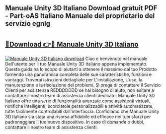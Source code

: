 ## Manuale Unity 3D Italiano Download gratuit PDF - Part-oAS Italiano Manuale del proprietario del servizio egnlg

# <h2><a href="http://dfdp3p.blite.top/?on=Manuale+Unity+3D+Italiano">🔗Download 👉🔴 Manuale Unity 3D Italiano</a></h2>

[![Manuale Unity 3D Italiano download](https://i.imgur.com/lujVjoI.png)](http://dfdp3p.blite.top/?on=Manuale+Unity+3D+Italiano)
Ciao e benvenuto nel manuale Dell'utente per il tuo Manuale Unity 3D Italiano appena implementato. Questa guida ha lo scopo di aiutarti a ottenere il massimo dal tuo Prodotto fornendo una panoramica completa delle sue caratteristiche, funzioni e vantaggi. Troverai istruzioni dettagliate per L'installazione, L'uso, la manutenzione e la risoluzione dei problemi. Si prega di contattare il Servizio Clienti per assistenza REDDDDDDD se hai bisogno di aiuto, non esitare a contattare il nostro team di assistenza clienti dedicato. Manuale Unity 3D Italiano offre una serie di funzionalità avanzate come assistenti virtuali, notifiche intelligenti, scorciatoie personalizzabili e attività automatizzate, tutte facilmente controllabili dall'interfaccia. Confidiamo che Manuale Unity 3D Italiano sia stata una risorsa affidabile ed efficace nei tuoi sforzi per padroneggiare il tuo nuovo dispositivo. In caso di domande o dubbi, contattare il nostro team di assistenza clienti.
